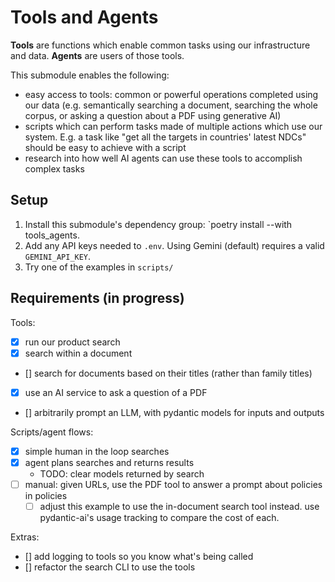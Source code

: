 # Tools and Agents

**Tools** are functions which enable common tasks using our infrastructure and data. **Agents** are users of those tools.

This submodule enables the following:

* easy access to tools: common or powerful operations completed using our data (e.g. semantically searching a document, searching the whole corpus, or asking a question about a PDF using generative AI)
* scripts which can perform tasks made of multiple actions which use our system. E.g. a task like "get all the targets in countries' latest NDCs" should be easy to achieve with a script
* research into how well AI agents can use these tools to accomplish complex tasks

## Setup

1. Install this submodule's dependency group: `poetry install --with tools_agents.
2. Add any API keys needed to `.env`.  Using Gemini (default) requires a valid `GEMINI_API_KEY`.
3. Try one of the examples in `scripts/`

## Requirements (in progress)

Tools:

* [x] run our product search
* [x] search within a document
* [] search for documents based on their titles (rather than family titles)

* [x] use an AI service to ask a question of a PDF
* [] arbitrarily prompt an LLM, with pydantic models for inputs and outputs

Scripts/agent flows:

* [x] simple human in the loop searches
* [X] agent plans searches and returns results 
  * TODO: clear models returned by search
* [ ] manual: given URLs, use the PDF tool to answer a prompt about policies in policies
  * [ ] adjust this example to use the in-document search tool instead. use pydantic-ai's usage tracking to compare the cost of each.

Extras:

* [] add logging to tools so you know what's being called
* [] refactor the search CLI to use the tools
